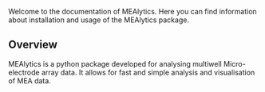Welcome to the documentation of MEAlytics. Here you can find information about installation and usage of the MEAlytics package.

## Overview

MEAlytics is a python package developed for analysing multiwell Micro-electrode array data. It allows for fast and simple analysis and visualisation of MEA data.